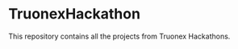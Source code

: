 TruonexHackathon
================

This repository contains all the projects from Truonex Hackathons.
